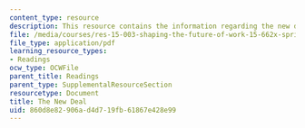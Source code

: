```yaml
---
content_type: resource
description: This resource contains the information regarding the new deal.
file: /media/courses/res-15-003-shaping-the-future-of-work-15-662x-spring-2016/860d8e82906ad4d719fb61867e428e99_MITRES_15_003S16_newdeal.pdf
file_type: application/pdf
learning_resource_types:
- Readings
ocw_type: OCWFile
parent_title: Readings
parent_type: SupplementalResourceSection
resourcetype: Document
title: The New Deal
uid: 860d8e82-906a-d4d7-19fb-61867e428e99
---
```

